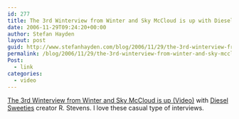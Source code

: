 ```yaml
---
id: 277
title: The 3rd Winterview from Winter and Sky McCloud is up with Diesel Sweeties creator R. Stevens.
date: 2006-11-29T09:24:20+00:00
author: Stefan Hayden
layout: post
guid: http://www.stefanhayden.com/blog/2006/11/29/the-3rd-winterview-from-winter-and-sky-mccloud-is-up-with-diesel-sweeties-creator-r-stevens/
permalink: /blog/2006/11/29/the-3rd-winterview-from-winter-and-sky-mccloud-is-up-with-diesel-sweeties-creator-r-stevens/
Post:
  - link
categories:
  - video
---
```

<p><a href="http://www.comicbookresources.com/columns/index.cgi?column=mccloudpod&article=2654">The 3rd Winterview from Winter and Sky McCloud is up (Video)</a> with <a href="http://www.dieselsweeties.com/">Diesel Sweeties</a> creator R. Stevens. I love these casual type of interviews.
</p>
